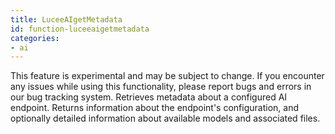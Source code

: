 ```yaml
---
title: LuceeAIgetMetadata
id: function-luceeaigetmetadata
categories:
- ai
---
```


This feature is experimental and may be subject to change. If you encounter any issues while using this functionality, please report bugs and errors in our bug tracking system.
Retrieves metadata about a configured AI endpoint. 
Returns information about the endpoint's configuration, 
and optionally detailed information about available models and associated files.
